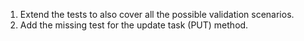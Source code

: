 1. Extend the tests to also cover all the possible validation scenarios.
2. Add the missing test for the update task (PUT) method.
